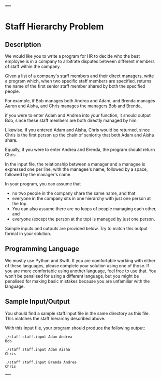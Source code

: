 """
# Staff Hierarchy Problem

## Description

We would like you to write a program for HR to decide who the best employee is in a company to arbitrate disputes
between different members of staff within the company.

Given a list of a company's staff members and their direct managers,
write a program which, when two specific staff members are specified,
returns the name of the first senior staff member shared by both the specified people.

For example,
if Bob manages both Andrea and Adam, and
Brenda manages Aaron and Aisha, and
Chris manages the managers Bob and Brenda,

if you were to enter Adam and Andrea into your function,
it should output Bob, since these staff members are both directly managed by him.

Likewise, if you entered Adam and Aisha, Chris would be returned,
since Chris is the first person up the chain of seniority that both Adam and Aisha share.

Equally, if you were to enter Andrea and Brenda, the program should return Chris.

In the input file, the relationship between a manager and a managee is expressed
one per line, with the managee's name, followed by a space, followed by the manager's name.

In your program, you can assume that
- no two people in the company share the same name, and that
- everyone in the company sits in one hierarchy with just one person at the top.
- You can also assume there are no loops of people managing each other, and
- everyone (except the person at the top) is managed by just one person.

Sample inputs and outputs are provided below. Try to match this output format in your solution.


## Programming Language

We mostly use Python and Swift. If you are comfortable working with either of these languages,
please complete your solution using one of those. If you are more comfortable using another language, feel free to use that.
You won't be penalised for using a different language, but you might be penalised for making basic mistakes because you are unfamiliar with the language.


## Sample Input/Output

You should find a sample staff.input file in the same directory as this file. This matches the staff hierarchy described above.

With this input file, your program should produce the following output:

```
./staff staff.input Adam Andrea
Bob
```

```
./staff staff.input Adam Aisha
Chris
```

```
./staff staff.input Brenda Andrea
Chris
```

"""

